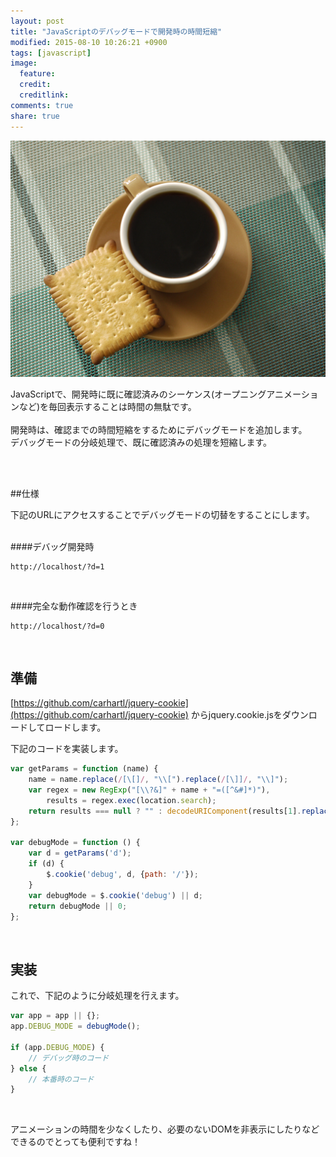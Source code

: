 ```yaml
---
layout: post
title: "JavaScriptのデバッグモードで開発時の時間短縮"
modified: 2015-08-10 10:26:21 +0900
tags: [javascript]
image:
  feature: 
  credit: 
  creditlink: 
comments: true
share: true
---
```


![コーヒー](/images/2015/08/00359.jpg)


JavaScriptで、開発時に既に確認済みのシーケンス(オープニングアニメーションなど)を毎回表示することは時間の無駄です。<br />   
開発時は、確認までの時間短縮をするためにデバッグモードを追加します。<br />
デバッグモードの分岐処理で、既に確認済みの処理を短縮します。

<br />
<br />

##仕様

下記のURLにアクセスすることでデバッグモードの切替をすることにします。
<br />
<br />

####デバッグ開発時
~~~url
http://localhost/?d=1
~~~

<br />

####完全な動作確認を行うとき

~~~url
http://localhost/?d=0
~~~

<br />

## 準備
[https://github.com/carhartl/jquery-cookie](https://github.com/carhartl/jquery-cookie)
からjquery.cookie.jsをダウンロードしてロードします。

下記のコードを実装します。

~~~javascript
var getParams = function (name) {
    name = name.replace(/[\[]/, "\\[").replace(/[\]]/, "\\]");
    var regex = new RegExp("[\\?&]" + name + "=([^&#]*)"),
        results = regex.exec(location.search);
    return results === null ? "" : decodeURIComponent(results[1].replace(/\+/g, " "));
};

var debugMode = function () {
    var d = getParams('d');
    if (d) {
        $.cookie('debug', d, {path: '/'});
    }
    var debugMode = $.cookie('debug') || d;
    return debugMode || 0;
};
~~~

<br />

## 実装 

これで、下記のように分岐処理を行えます。

~~~javascript
var app = app || {};
app.DEBUG_MODE = debugMode();

if (app.DEBUG_MODE) {
    // デバッグ時のコード
} else {
    // 本番時のコード
}
~~~


<br />  

アニメーションの時間を少なくしたり、必要のないDOMを非表示にしたりなどできるのでとっても便利ですね！

